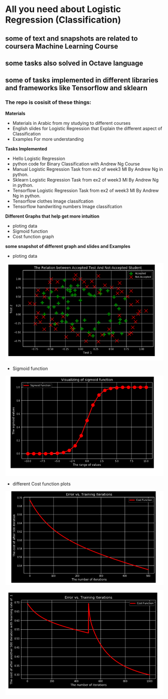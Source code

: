 # All you need about Logistic Regression (Classification)

## some of text and snapshots are related to coursera Machine Learning Course

## some tasks also solved in Octave language
## some of tasks implemented in different libraries and frameworks like Tensorflow and sklearn

### The repo is cosisit of these things:

**Materials**

- Materials in Arabic from my studying to different courses
- English slides for Logistic Regression that Explain the different aspect of Classification
- Examples For more understanding

**Tasks Implemented**
- Hello Logistic Regression
- python code for Binary Classification with Andrew Ng Course
- Manual Logistic Regression Task from ex2 of week3 Ml By Andrew Ng in python.
- Sklearn Logistic Regression Task from ex2 of week3 Ml By Andrew Ng in python.
- Tensorflow Logistic Regression Task from ex2 of week3 Ml By Andrew Ng in python.
- Tensorflow clothes Image classifcation
- Tensorflow handwriting numbers Image classifcation


**Different Graphs that help get more intuition**

- ploting data
- Sigmoid function
- Cost function graph

**some snapshot of different graph and slides and Examples**
- ploting data

![alt text](python_implementation/images/plot_data_ex2.png "plot_data_ex2")

- Sigmoid function

![alt text](python_implementation/images/sigmoid_plot_1.png "sigmoid_plot_1")

- different Cost function plots

![alt text](python_implementation/images/cost_1_func.png "cost_1_func")

![alt text](python_implementation/images/cost_2_func.png "cost_2_func")


 


